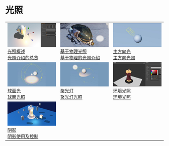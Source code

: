 # 光照

||||
|:-|:-|:-|
|[![123](light/lighting.png)<br>光照概述<br>光照介绍的总览](../concepts/scene/light.md)|[![123](light/pbr-lighting.jpg)<br>基于物理光照<br>基于物理的光照介绍](../concepts/scene/light/pbr-lighting.md)|[![123](light/dir-light.jpg)<br>主方向光<br>主方向光照](../concepts/scene/light/dir-light.md)
|[![123](light/sphere-light.jpg)<br>球面光<br>球面光照](../concepts/scene/light/sphere-light.md)|[![123](light/spot-light.jpg)<br>聚光灯<br>聚光灯光照](../concepts/scene/light/spot-light.md)|[![123](light/ambient.jpg)<br>环境光照<br>环境光照](../concepts/scene/ambient.md)
|[![123](light/shadow.png)<br>阴影<br>阴影使用及控制](../concepts/scene/shadow.md)